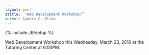```yaml
---
layout: post
$title:  "Web Development Workshop!”
author: Samira C. Oliva
---
```

{% include JB/setup %}

Web Development Workshop this Wednesday, March 23, 2016 at the Tutoring Center at 6:00PM.




